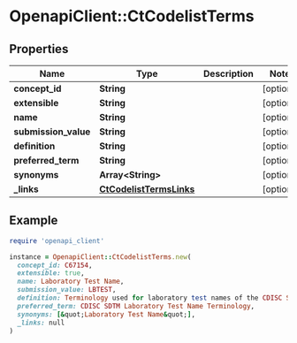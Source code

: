 # OpenapiClient::CtCodelistTerms

## Properties

| Name | Type | Description | Notes |
| ---- | ---- | ----------- | ----- |
| **concept_id** | **String** |  | [optional] |
| **extensible** | **String** |  | [optional] |
| **name** | **String** |  | [optional] |
| **submission_value** | **String** |  | [optional] |
| **definition** | **String** |  | [optional] |
| **preferred_term** | **String** |  | [optional] |
| **synonyms** | **Array&lt;String&gt;** |  | [optional] |
| **_links** | [**CtCodelistTermsLinks**](CtCodelistTermsLinks.md) |  | [optional] |

## Example

```ruby
require 'openapi_client'

instance = OpenapiClient::CtCodelistTerms.new(
  concept_id: C67154,
  extensible: true,
  name: Laboratory Test Name,
  submission_value: LBTEST,
  definition: Terminology used for laboratory test names of the CDISC Study Data Tabulation Model.,
  preferred_term: CDISC SDTM Laboratory Test Name Terminology,
  synonyms: [&quot;Laboratory Test Name&quot;],
  _links: null
)
```

